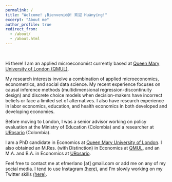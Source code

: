 ```yaml
---
permalink: /
title: "Welcome! ¡Bienvenid@! 欢迎 Huānyíng!"
excerpt: "About me"
author_profile: true
redirect_from: 
  - /about/
  - /about.html
---
```


<br>

Hi there! I am an applied microeconomist currently based at <a href="https://www.qmul.ac.uk/" target="_blank">Queen Mary University of London (QMUL)</a>.

My research interests involve a combination of applied microeconomics, econometrics, and social data science. My recent experience focuses on causal inference methods (multidimensional regression-discontinuity design) and discrete choice models when decision-makers have incorrect beliefs or face a limited set of alternatives. I also have research experience in labor economics, education, and health economics in both developed and developing economies.

Before moving to London, I was a senior advisor working on policy evaluation at the Ministry of Education (Colombia) and a researcher at <a href="https://www.urosario.edu.co/" target="_blank">URosario</a> (Colombia).

I am a PhD candidate in Economics at <a href="https://www.qmul.ac.uk/" target="_blank">Queen Mary University of London</a>. I also obtained an M.Res. (with Distinction) in Economics at <a href="https://www.qmul.ac.uk/" target="_blank">QMUL</a>, and an M.A. and B.A. in Economics at <a href="https://www.urosario.edu.co/" target="_blank">URosario</a>.

Feel free to contact me at efmerlano [at] gmail.com or add me on any of my social media. I tend to use Instagram <a href="https://www.instagram.com/efmerlano/" target="_blank">(here)</a>, and I'm slowly working on my Twitter skills <a href="https://twitter.com/efmerlano/" target="_blank">(here)</a>.
